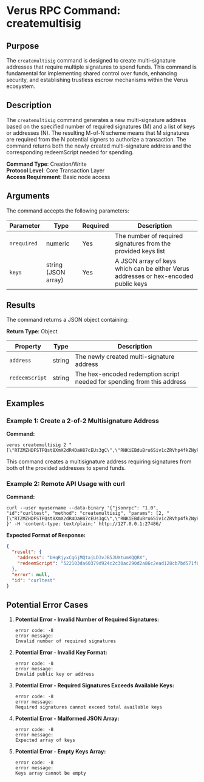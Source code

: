 # Verus RPC Command: createmultisig

## Purpose
The `createmultisig` command is designed to create multi-signature addresses that require multiple signatures to spend funds. This command is fundamental for implementing shared control over funds, enhancing security, and establishing trustless escrow mechanisms within the Verus ecosystem.

## Description
The `createmultisig` command generates a new multi-signature address based on the specified number of required signatures (M) and a list of keys or addresses (N). The resulting M-of-N scheme means that M signatures are required from the N potential signers to authorize a transaction. The command returns both the newly created multi-signature address and the corresponding redeemScript needed for spending.

**Command Type**: Creation/Write  
**Protocol Level**: Core Transaction Layer  
**Access Requirement**: Basic node access

## Arguments
The command accepts the following parameters:

| Parameter | Type | Required | Description |
|-----------|------|----------|-------------|
| `nrequired` | numeric | Yes | The number of required signatures from the provided keys list |
| `keys` | string (JSON array) | Yes | A JSON array of keys which can be either Verus addresses or hex-encoded public keys |

## Results
The command returns a JSON object containing:

**Return Type**: Object

| Property | Type | Description |
|----------|------|-------------|
| `address` | string | The newly created multi-signature address |
| `redeemScript` | string | The hex-encoded redemption script needed for spending from this address |

## Examples

### Example 1: Create a 2-of-2 Multisignature Address

**Command:**
```
verus createmultisig 2 "[\"RTZMZHDFSTFQst8XmX2dR4DaH87cEUs3gC\",\"RNKiEBduBru6Siv1cZRVhp4fkZNyPska6z\"]"
```

This command creates a multisignature address requiring signatures from both of the provided addresses to spend funds.

### Example 2: Remote API Usage with curl

**Command:**
```
curl --user myusername --data-binary '{"jsonrpc": "1.0", "id":"curltest", "method": "createmultisig", "params": [2, "[\"RTZMZHDFSTFQst8XmX2dR4DaH87cEUs3gC\",\"RNKiEBduBru6Siv1cZRVhp4fkZNyPska6z\"]"] }' -H 'content-type: text/plain;' http://127.0.0.1:27486/
```

**Expected Format of Response:**
```json
{
  "result": {
    "address": "bHqRjyxCgGjMQtajLD3vJB5JUXtumKQQRX",
    "redeemScript": "522103da60379d924c2c30ac290d2a86c2ead128cb7bd571f69c740cbf819be2f097472103caa46fcb1a6f2505bf66a667e911d4a3fbd62ae869ec3fba55afbc3f5d41fb2152ae"
  },
  "error": null,
  "id": "curltest"
}
```

## Potential Error Cases

1. **Potential Error - Invalid Number of Required Signatures:**
   ```
   error code: -8
   error message:
   Invalid number of required signatures
   ```

2. **Potential Error - Invalid Key Format:**
   ```
   error code: -8
   error message:
   Invalid public key or address
   ```

3. **Potential Error - Required Signatures Exceeds Available Keys:**
   ```
   error code: -8
   error message:
   Required signatures cannot exceed total available keys
   ```

4. **Potential Error - Malformed JSON Array:**
   ```
   error code: -8
   error message:
   Expected array of keys
   ```

5. **Potential Error - Empty Keys Array:**
   ```
   error code: -8
   error message:
   Keys array cannot be empty
   ```
